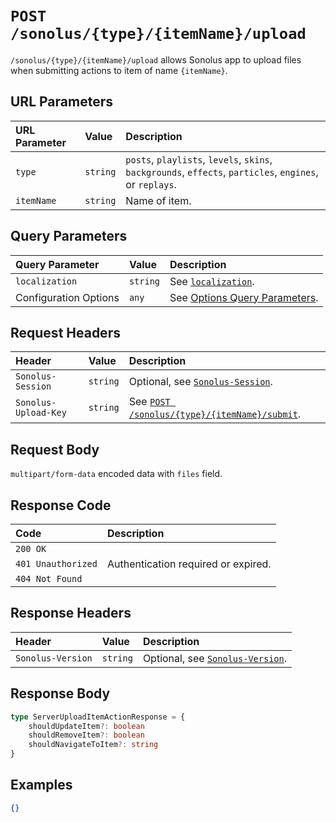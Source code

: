 # `POST /sonolus/{type}/{itemName}/upload`

`/sonolus/{type}/{itemName}/upload` allows Sonolus app to upload files when submitting actions to item of name `{itemName}`.

## URL Parameters

| URL Parameter | Value    | Description                                                                                              |
| :------------ | :------- | :------------------------------------------------------------------------------------------------------- |
| `type`        | `string` | `posts`, `playlists`, `levels`, `skins`, `backgrounds`, `effects`, `particles`, `engines`, or `replays`. |
| `itemName`    | `string` | Name of item.                                                                                            |

## Query Parameters

| Query Parameter       | Value    | Description                                                                   |
| :-------------------- | :------- | :---------------------------------------------------------------------------- |
| `localization`        | `string` | See [`localization`](../query-parameters/localization).                       |
| Configuration Options | `any`    | See [Options Query Parameters](../query-parameters/options-query-parameters). |

## Request Headers

| Header               | Value    | Description                                                                           |
| :------------------- | :------- | :------------------------------------------------------------------------------------ |
| `Sonolus-Session`    | `string` | Optional, see [`Sonolus-Session`](../headers/sonolus-session).                        |
| `Sonolus-Upload-Key` | `string` | See [`POST /sonolus/{type}/{itemName}/submit`](./post-sonolus-type-item-name-submit). |

## Request Body

`multipart/form-data` encoded data with `files` field.

## Response Code

| Code               | Description                         |
| :----------------- | :---------------------------------- |
| `200 OK`           |                                     |
| `401 Unauthorized` | Authentication required or expired. |
| `404 Not Found`    |                                     |

## Response Headers

| Header            | Value    | Description                                                    |
| :---------------- | :------- | :------------------------------------------------------------- |
| `Sonolus-Version` | `string` | Optional, see [`Sonolus-Version`](../headers/sonolus-version). |

## Response Body

```ts
type ServerUploadItemActionResponse = {
    shouldUpdateItem?: boolean
    shouldRemoveItem?: boolean
    shouldNavigateToItem?: string
}
```

## Examples

```json
{}
```

